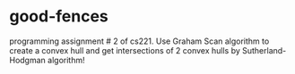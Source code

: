 # good-fences
programming assignment # 2 of cs221.
Use Graham Scan algorithm to create a convex hull and get intersections of 2 convex hulls by Sutherland-Hodgman algorithm!

